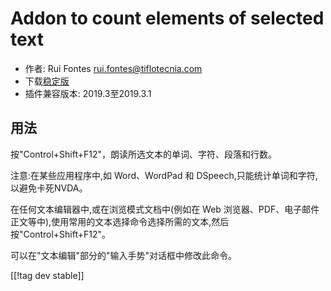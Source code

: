 # Addon to count elements of selected text #

* 作者: Rui Fontes <rui.fontes@tiflotecnia.com>
* 下载[稳定版][1]
* 插件兼容版本: 2019.3至2019.3.1

## 用法 ##
按"Control+Shift+F12"，朗读所选文本的单词、字符、段落和行数。

注意:在某些应用程序中,如 Word、WordPad 和 DSpeech,只能统计单词和字符,以避免卡死NVDA。

在任何文本编辑器中,或在浏览模式文档中(例如在 Web
浏览器、PDF、电子邮件正文等中),使用常用的文本选择命令选择所需的文本,然后按"Control+Shift+F12"。

可以在"文本编辑"部分的"输入手势"对话框中修改此命令。

[[!tag dev stable]]

[1]: https://addons.nvda-project.org/files/get.php?file=wc
